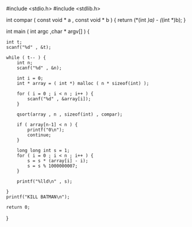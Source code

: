 #include <stdio.h>
#include <stdlib.h>

int compar ( const void * a , const void * b ) {
	return (*(int *)a) - (*(int *)b);
}

int main ( int argc ,char * argv[] ) {

	int t;
	scanf("%d" , &t);

	while ( t-- ) {
		int n;
		scanf("%d" , &n);

		int i = 0;
		int * array = ( int *) malloc ( n * sizeof(int) );

		for ( i = 0 ; i < n ; i++ ) {
			scanf("%d" , &array[i]);
		}

		qsort(array , n , sizeof(int) , compar);

		if ( array[n-1] < n ) {
			printf("0\n");
			continue;
		}

		long long int s = 1;
		for ( i = 0 ; i < n ; i++ ) {
			s = s * (array[i] - i);
			s = s % 1000000007;
		}

		printf("%lld\n" , s);

	}
	printf("KILL BATMAN\n");

	return 0;
}

